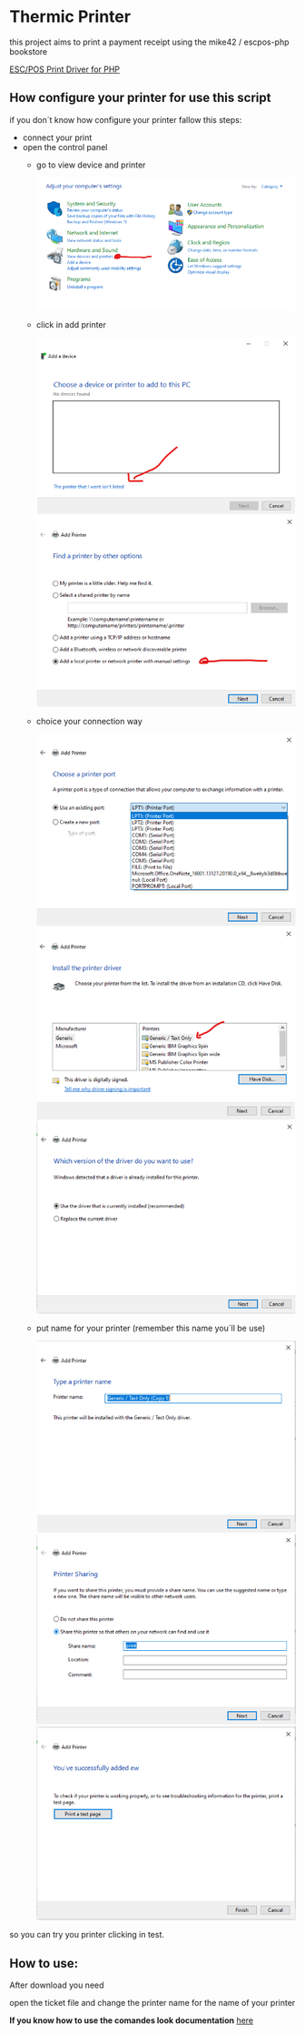 # Thermic Printer

this project aims to print a payment receipt using the mike42 / escpos-php bookstore

[ESC/POS Print Driver for PHP](https://www.markdownguide.org/cheat-sheet/)

## How configure your printer for use this script

if you don´t know how configure your printer fallow this steps:

- connect your print
- open the control panel
  - go to view device and printer

    ![](img/print-1.png)

  - click in add printer

    ![](img/print-2.png)
    ![](img/print-3.png)

  - choice your connection way

    ![](img/print-4.png)
    ![](img/print-5.png)
    ![](img/print-6.png)

  - put name for your printer (remember this name you´ll be use)
  
    ![](img/print-7.png)
    ![](img/print-8.png)
    ![](img/print-9.png)

so you can try you printer clicking in test.    


## How to use:

After download you need

open the ticket file and change the printer name for the name of your printer 

**If you know how to use the comandes look documentation** [here](https://github.com/mike42/escpos-php)  

